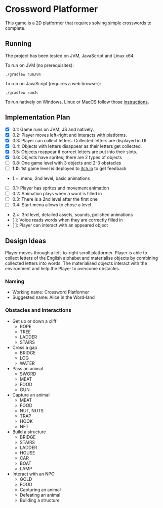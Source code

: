 # Crossword Platformer

This game is a 2D platformer that requires solving simple crosswords to complete.

## Running

The project has been tested on JVM, JavaScript and Linux x64.

To run on JVM (no prerequisites):

    ./gradlew runJvm
   
To run on JavaScript (requires a web browser):

    ./gradlew runJs
    
To run natively on Windows, Linux or MacOS follow those 
[instructions](https://korlibs.soywiz.com/korge/deployment/desktop/).

## Implementation Plan

 - [x] 0.1: Game runs on JVM, JS and natively.
 - [x] 0.2: Player moves left-right and interacts with platforms.
 - [x] 0.3: Player can collect letters. Collected letters are displayed in UI.
 - [x] 0.4: Objects with letters disappear as their letters get collected.
 - [x] 0.5: Objects reappear if correct letters are put into their slots.
 - [x] 0.6: Objects have sprites; there are 2 types of objects
 - [ ] 0.8: One game level with 3 objects and 2-3 obstacles
 - [ ] **1.0**: 1st game level is deployed to [itch.io](https://itch.io/) to get feedback
 - 1.+: menu, 2nd level, basic animations
 - [ ] 0.1: Player has sprites and movement animation
 - [ ] 0.2: Animation plays when a word is filled in
 - [ ] 0.3: There is a 2nd level after the first one
 - [ ] 0.4: Start menu allows to chose a level
 - 2.+: 3rd level, detailed assets, sounds, polished animations
 - [ ]: Voice reads words when they are correctly filled in
 - [ ]: Player can interact with an appeared object  
 
 ## Design Ideas
 
 Player moves through a left-to-right scroll platformer. 
 Player is able to collect letters of the English alphabet and 
 materialise objects by combining collected letters into words.
 The materialised objects interact with the environment and 
 help the Player to overcome obstacles.
 
 ### Naming
 
 - Working name: Crossword Platformer
 - Suggested name: Alice in the Word-land
 
 ### Obstacles and Interactions
 
 - Get up or down a cliff
   - ROPE
   - TREE
   - LADDER
   - STAIRS
 - Cross a gap 
   - BRIDGE
   - LOG
   - WATER
 - Pass an animal
   - SWORD
   - MEAT
   - FOOD
   - GUN
 - Capture an animal
   - MEAT
   - FOOD
   - NUT, NUTS
   - TRAP
   - HOOK
   - NET
 - Build a structure
   - BRIDGE
   - STAIRS
   - LADDER
   - HOUSE
   - CAR
   - BOAT
   - LAMP
 - Interact with an NPC
   - GOLD
   - FOOD
   - Capturing an animal
   - Defeating an animal
   - Building a structure